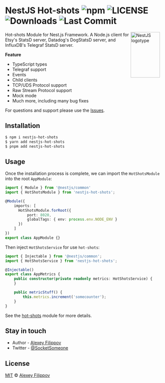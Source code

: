 # NestJS Hot-shots ![npm](https://img.shields.io/npm/v/nestjs-hot-shots) ![LICENSE](https://img.shields.io/npm/l/nestjs-hot-shots) ![Downloads](https://img.shields.io/npm/dm/nestjs-hot-shots) ![Last Commit](https://img.shields.io/github/last-commit/SocketSomeone/nestjs-hot-shots)

<img align="right" width="95" height="148" title="NestJS logotype" src="https://nestjs.com/img/logo-small.svg" />

Hot-shots Module for Nest.js Framework. A Node.js client for Etsy's StatsD server, Datadog's DogStatsD server, and InfluxDB's Telegraf
StatsD server.

**Feature**

- TypeScript types
- Telegraf support
- Events
- Child clients
- TCP/UDS Protocol support
- Raw Stream Protocol support
- Mock mode
- Much more, including many bug fixes

For questions and support please use
the [Issues](https://github.com/SocketSomeone/nestjs-hot-shots/issues/new?assignees=&labels=question&template=question.yml).

## Installation

```bash
$ npm i nestjs-hot-shots
$ yarn add nestjs-hot-shots
$ pnpm add nestjs-hot-shots
```

## Usage

Once the installation process is complete, we can import the `HotShotsModule` into the root `AppModule`:

```typescript
import { Module } from '@nestjs/common'
import { HotShotsModule } from 'nestjs-hot-shots';

@Module({
    imports: [
      HotShotsModule.forRoot({
          port: 8020,
          globalTags: { env: process.env.NODE_ENV }
      })
    ]
})
export class AppModule {}
```
Then inject `HotShotsService` for use `hot-shots`:

```typescript
import { Injectable } from '@nestjs/common';
import { HotShotsService } from 'nestjs-hot-shots';

@Injectable()
export class AppMetrics {
    public constructor(private readonly metrics: HotShotsService) {
    }

    public metricStuff() {
        this.metrics.increment('somecounter');
    }
}
```

See the [hot-shots](https://www.npmjs.com/package/hot-shots) module for more details.

## Stay in touch

* Author - [Alexey Filippov](https://t.me/socketsomeone)
* Twitter - [@SocketSomeone](https://twitter.com/SocketSomeone)

## License

[MIT](https://github.com/SocketSomeone/nestjs-hot-shots/blob/master/LICENSE) © [Alexey Filippov](https://github.com/SocketSomeone)
